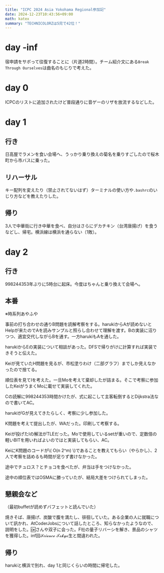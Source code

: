 ```yaml
---
title: "ICPC 2024 Asia Yokohama Regional参加記"
date: 2024-12-23T10:43:56+09:00
math: katex
summary: "TECHNICOLORZは5完で42位！"
---
```


# day -inf

宿申請をサボって往復することに（片道2時間）。チーム紹介文にある`Break Through Ourselves`は曲名のもじりで考えた。

# day 0

ICPCのリストに追加されたけど普段通りに音ゲーのリザを放流するなどした。

# day 1

## 行き

日高屋でラメンを食い会場へ、うっかり乗り換えの菊名を乗りすごしたので桜木町から市バスに乗った。

## リハーサル

キー配列を変えたり（禁止されてないはず）ターミナルの使い方や`.bashrc`のいじり方などを教えたりした。

## 帰り

3人で中華街に行き中華を食べ、自分はさらにデカチキン（台湾唐揚げ）を食うなどし、帰宅。横浜線は横浜を通らない（1敗）。

# day 2

## 行き

998244353年ぶりに5時台に起床。今度はちゃんと乗り換えて会場へ。

## 本番

※時系列あやふや

事前の打ち合わせの通りB問題を読解考察をする。harukiからAが読めないとHelpが来たのでAを読みサンプルと照らし合わせて理解を渡す。Bの実装に沼りつつ、適宜交代しながらBを通す。一方harukiもAを通した。

harukiからEの実装について相談があった。DFSで帰りがけに計算すれば実装できそうと伝えた。

Keiが見ていたH問題を見るが、市松塗りわけ（二部グラフ）までしか見えなかったので捨てる。

順位表を見てIを考えた。一旦Moを考えて棄却したが詰まる。そこで考察に参加したKeiがうまくMoに載せて実装してくれた。

Cの読解に998244353時間かけたが、式に起こして主客転倒するとDijkstra法なので書いてAC。

harukiがGが見えてきたらしく、考察に少し参加した。

K問題を考えて提出したが、WAだった。印刷して考察する。

Keiが投げたIの解法がTLEだった。Moで使用しているsetが重いので、定数倍の軽いBITを用いればよいのではと実装してもらい、AC。

KeiにK問題のコードが\\( O(n 2^m) \\)であることを教えてもらい（やらかし）、2人で考察を詰めるも時間が足りず書けなかった。

途中でチュロス？とチョコを食べたが、弁当は手をつけなかった。

途中の順位表ではOSMAに勝っていたが、結局大差をつけられてしまった。

## 懇親会など

（最初buffetが読めずバフェットと読んでいた）

焼きそば、唐揚げ、炭酸で腹を満たし、徘徊していた。ある企業の人に就職について訊かれ、AtCoderJobsについて話したところ、知らなかったようなので、説明をした。🆗さんや双子に会った。F社の量子リバーシを解き、景品のシャツを獲得した。inf回𝒮𝒸𝒾ℯ𝓃𝒸ℯ 𝒯ℴ𝓀𝓎ℴ生と間違われた。

## 帰り

harukiと横浜で別れ、day 1と同じくらいの時間に帰宅した。
